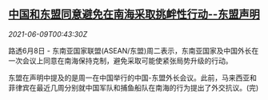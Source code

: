 <!--1623200462000-->
[中国和东盟同意避免在南海采取挑衅性行动--东盟声明](https://cn.reuters.com/article/china-asean-0608-tues-idCNKCS2DL012)
------

<div><i>2021-06-09T00:43:30Z</i></div><p>路透6月8日 - 东南亚国家联盟(ASEAN/东盟)周二表示，东南亚国家及中国外长在一次会议上同意在南海保持克制，避免采取可能使紧张局势升级的行动。</p><p>东盟在声明中提及的是周一在中国举行的中国-东盟外长会议。此前，马来西亚和菲律宾在最近几周分别就中国军队和捕鱼船队在南海的行为提出了外交抗议。(完)</p>
